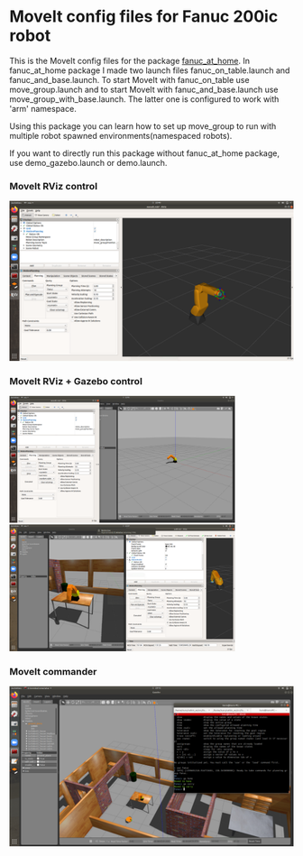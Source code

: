 # MoveIt config files for Fanuc 200ic robot

This is the MoveIt config files for the package [fanuc_at_home](https://github.com/IsuruKalhara/ros_fanuc_at_home). In fanuc_at_home package I made two launch files fanuc_on_table.launch and fanuc_and_base.launch. 
To start MoveIt with fanuc_on_table use move_group.launch and to start MoveIt with fanuc_and_base.launch use move_group_with_base.launch. The latter one is configured to work with 'arm' namespace.

Using this package you can learn how to set up move_group to run with multiple robot spawned environments(namespaced robots). 

If you want to directly run this package without fanuc_at_home package, use demo_gazebo.launch or demo.launch. 

### MoveIt RViz control
<img src="images/rviz.png" width = "700">

### MoveIt RViz + Gazebo control
<img src="images/gazebo.png" width = "400"> <img src="images/fanuc_rviz.png" width = "400">

### MoveIt commander 
<img src="images/commander.png" width = "700">
